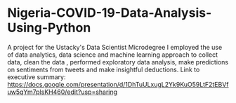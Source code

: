 # Nigeria-COVID-19-Data-Analysis-Using-Python
A project for the Ustacky's Data Scientist Microdegree
I employed the use of data analytics, data science and machine learning approach to collect data, clean the data , performed exploratory data analysis, make predictions on sentiments from tweets and make insightful deductions.
Link to executive summary: https://docs.google.com/presentation/d/1DhTuULxugL2Yk9KuO59LtF2tEBVfuw5qYm7plsKH460/edit?usp=sharing

